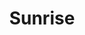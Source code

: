 ---
layout: product
product_id: 6628428906558
id: 6628428906558
title: Sunrise
body_html: >-
  <p>Handcrafted in Ottawa, Ontario.</p>

  <p>I originally made these prints for my apartment so I could proudly say that all the artwork in the place was original content. After moving to my new house and setting up my home office, they caused a lot of interest. So now you can have these in your home as well.</p>
vendor: Connell McCarthy
product_type: Posters, Prints, & Visual Artwork
created_at: 2021-07-27T17:02:08-04:00
handle: sunrise
updated_at: 2024-09-16T12:11:26-04:00
published_at: 2021-07-27T17:09:56-04:00
template_suffix: dark
published_scope: global
tags: abstract, Batch 05
status: active
admin_graphql_api_id: gid://shopify/Product/6628428906558
variants:
  - product_id: 6628428906558
    id: 39544989024318
    title: 8x10" / Black & White
    price: "45.00"
    position: 1
    inventory_policy: continue
    compare_at_price: null
    option1: 8x10"
    option2: Black & White
    option3: null
    created_at: 2021-07-27T17:02:08-04:00
    updated_at: 2023-10-27T20:29:39-04:00
    taxable: false
    barcode: null
    fulfillment_service: manual
    grams: 208
    inventory_management: shopify
    requires_shipping: true
    sku: CM-DP-B5-02-XXS
    weight: 0.208
    weight_unit: kg
    inventory_item_id: 41639416528958
    inventory_quantity: 100
    old_inventory_quantity: 100
    admin_graphql_api_id: gid://shopify/ProductVariant/39544989024318
    image_id: 28624634282046
  - product_id: 6628428906558
    id: 39544989057086
    title: 16x20" / Black & White
    price: "85.00"
    position: 2
    inventory_policy: continue
    compare_at_price: null
    option1: 16x20"
    option2: Black & White
    option3: null
    created_at: 2021-07-27T17:02:08-04:00
    updated_at: 2023-10-27T20:29:39-04:00
    taxable: false
    barcode: null
    fulfillment_service: manual
    grams: 208
    inventory_management: shopify
    requires_shipping: true
    sku: CM-DP-B5-02-XS
    weight: 0.208
    weight_unit: kg
    inventory_item_id: 41639416561726
    inventory_quantity: 100
    old_inventory_quantity: 100
    admin_graphql_api_id: gid://shopify/ProductVariant/39544989057086
    image_id: 28624634282046
  - product_id: 6628428906558
    id: 39544989089854
    title: 20x24" / Black & White
    price: "100.00"
    position: 3
    inventory_policy: continue
    compare_at_price: null
    option1: 20x24"
    option2: Black & White
    option3: null
    created_at: 2021-07-27T17:02:08-04:00
    updated_at: 2023-10-27T20:29:39-04:00
    taxable: false
    barcode: null
    fulfillment_service: manual
    grams: 208
    inventory_management: shopify
    requires_shipping: true
    sku: CM-GP-B5-02-S
    weight: 0.208
    weight_unit: kg
    inventory_item_id: 41639416594494
    inventory_quantity: 100
    old_inventory_quantity: 100
    admin_graphql_api_id: gid://shopify/ProductVariant/39544989089854
    image_id: 28624634282046
  - product_id: 6628428906558
    id: 39544989122622
    title: 24x30" / Black & White
    price: "120.00"
    position: 4
    inventory_policy: continue
    compare_at_price: null
    option1: 24x30"
    option2: Black & White
    option3: null
    created_at: 2021-07-27T17:02:08-04:00
    updated_at: 2023-10-27T20:29:39-04:00
    taxable: false
    barcode: null
    fulfillment_service: manual
    grams: 208
    inventory_management: shopify
    requires_shipping: true
    sku: CM-GP-B5-02-M
    weight: 0.208
    weight_unit: kg
    inventory_item_id: 41639416627262
    inventory_quantity: 100
    old_inventory_quantity: 100
    admin_graphql_api_id: gid://shopify/ProductVariant/39544989122622
    image_id: 28624634282046
  - product_id: 6628428906558
    id: 39544989155390
    title: 24x36" / Black & White
    price: "135.00"
    position: 5
    inventory_policy: continue
    compare_at_price: null
    option1: 24x36"
    option2: Black & White
    option3: null
    created_at: 2021-07-27T17:02:08-04:00
    updated_at: 2023-10-27T20:29:39-04:00
    taxable: false
    barcode: null
    fulfillment_service: manual
    grams: 208
    inventory_management: shopify
    requires_shipping: true
    sku: CM-GP-B5-02-L
    weight: 0.208
    weight_unit: kg
    inventory_item_id: 41639416660030
    inventory_quantity: 100
    old_inventory_quantity: 100
    admin_graphql_api_id: gid://shopify/ProductVariant/39544989155390
    image_id: 28624634282046
  - product_id: 6628428906558
    id: 39544989188158
    title: 30x36" / Black & White
    price: "190.00"
    position: 6
    inventory_policy: continue
    compare_at_price: null
    option1: 30x36"
    option2: Black & White
    option3: null
    created_at: 2021-07-27T17:02:08-04:00
    updated_at: 2023-10-27T20:29:39-04:00
    taxable: false
    barcode: null
    fulfillment_service: manual
    grams: 208
    inventory_management: shopify
    requires_shipping: true
    sku: CM-GP-B5-02-XL
    weight: 0.208
    weight_unit: kg
    inventory_item_id: 41639416692798
    inventory_quantity: 100
    old_inventory_quantity: 100
    admin_graphql_api_id: gid://shopify/ProductVariant/39544989188158
    image_id: 28624634282046
  - product_id: 6628428906558
    id: 39544989220926
    title: 30x40" / Black & White
    price: "195.00"
    position: 7
    inventory_policy: continue
    compare_at_price: null
    option1: 30x40"
    option2: Black & White
    option3: null
    created_at: 2021-07-27T17:02:08-04:00
    updated_at: 2023-10-27T20:29:39-04:00
    taxable: false
    barcode: null
    fulfillment_service: manual
    grams: 208
    inventory_management: shopify
    requires_shipping: true
    sku: CM-GP-B5-02-XXL
    weight: 0.208
    weight_unit: kg
    inventory_item_id: 41639416725566
    inventory_quantity: 100
    old_inventory_quantity: 100
    admin_graphql_api_id: gid://shopify/ProductVariant/39544989220926
    image_id: 28624634282046
options:
  - product_id: 6628428906558
    id: 8532503724094
    name: Size
    position: 1
    values:
      - 8x10"
      - 16x20"
      - 20x24"
      - 24x30"
      - 24x36"
      - 30x36"
      - 30x40"
  - product_id: 6628428906558
    id: 8532503756862
    name: Color
    position: 2
    values:
      - Black & White
images:
  - id: 28624634282046
    alt: null
    position: 1
    product_id: 6628428906558
    created_at: 2021-08-30T12:01:16-04:00
    updated_at: 2021-08-30T12:01:20-04:00
    admin_graphql_api_id: gid://shopify/ProductImage/28624634282046
    width: 1000
    height: 1500
    src: https://cdn.shopify.com/s/files/1/1624/2355/products/Product-Image-Template---Dark-sunrise.jpg?v=1630339280
    variant_ids:
      - 39544989024318
      - 39544989057086
      - 39544989089854
      - 39544989122622
      - 39544989155390
      - 39544989188158
      - 39544989220926
  - id: 28545166442558
    alt: null
    position: 2
    product_id: 6628428906558
    created_at: 2021-07-27T17:02:13-04:00
    updated_at: 2021-08-30T12:01:20-04:00
    admin_graphql_api_id: gid://shopify/ProductImage/28545166442558
    width: 1440
    height: 1800
    src: https://cdn.shopify.com/s/files/1/1624/2355/products/DSC05434_fbb4e25f-653f-4f6b-a8d6-e78f777c662f.jpg?v=1630339280
    variant_ids: []
  - id: 28545167949886
    alt: null
    position: 3
    product_id: 6628428906558
    created_at: 2021-07-27T17:05:35-04:00
    updated_at: 2021-08-30T12:01:20-04:00
    admin_graphql_api_id: gid://shopify/ProductImage/28545167949886
    width: 2000
    height: 1800
    src: https://cdn.shopify.com/s/files/1/1624/2355/products/PAR_02_0001_f419f647-c908-44f0-aa4e-6f75bd99c2d9.png?v=1630339280
    variant_ids: []
  - id: 29846662807614
    alt: null
    position: 4
    product_id: 6628428906558
    created_at: 2022-11-23T20:22:31-05:00
    updated_at: 2022-11-23T20:22:32-05:00
    admin_graphql_api_id: gid://shopify/ProductImage/29846662807614
    width: 800
    height: 1000
    src: https://cdn.shopify.com/s/files/1/1624/2355/products/Sunrise_8x10_-1.jpg?v=1669252952
    variant_ids: []
image:
  id: 28624634282046
  alt: null
  position: 1
  product_id: 6628428906558
  created_at: 2021-08-30T12:01:16-04:00
  updated_at: 2021-08-30T12:01:20-04:00
  admin_graphql_api_id: gid://shopify/ProductImage/28624634282046
  width: 1000
  height: 1500
  src: https://cdn.shopify.com/s/files/1/1624/2355/products/Product-Image-Template---Dark-sunrise.jpg?v=1630339280
  variant_ids:
    - 39544989024318
    - 39544989057086
    - 39544989089854
    - 39544989122622
    - 39544989155390
    - 39544989188158
    - 39544989220926

---